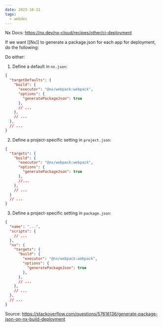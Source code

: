 ```yaml
---
date: 2023-10-21
tags:
  - webdev
---
```

Nx Docs: https://nx.dev/nx-cloud/recipes/other/ci-deployment

If we want [[Nx]] to generate a package.json for each app for deployment, do the following:

Do either:

1. Define a default in `nx.json`:

```json
{
  "targetDefaults": {
    "build": {
      "executor": "@nx/webpack:webpack",
      "options": {
        "generatePackageJson": true
      },
      // ...
    },
    // ...
  },
  // ...
}
```

2. Define a project-specific setting in `project.json`:

```json
{
  "targets": {
    "build": {
      "executor": "@nx/webpack:webpack",
      "options": {
        "generatePackageJson": true
      },
      //...
    },
    // ...
  }
  // ...
}
```

3. Define a project-specific setting in `package.json`:

```json
{
  "name": "...",
  "scripts": {
    // ...
  },
  "nx": {
    "targets": {
      "build": {
        "executor": "@nx/webpack:webpack",
        "options": {
          "generatePackageJson": true
        },
      },
      // ...
    },
    // ...
  },
  // ...
}
```

Source: https://stackoverflow.com/questions/57616136/generate-package-json-on-nx-build-deployment